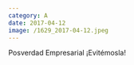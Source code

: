 ```yaml
--- 
category: A 
date: 2017-04-12 
image: /1629_2017-04-12.jpeg 
--- 
```


Posverdad Empresarial ¡Evitémosla!